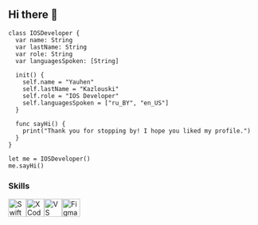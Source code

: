 ## Hi there 👋

    
    class IOSDeveloper {
      var name: String
      var lastName: String
      var role: String
      var languagesSpoken: [String]
    
      init() {
        self.name = "Yauhen"
        self.lastName = "Kazlouski"
        self.role = "IOS Developer"
        self.languagesSpoken = ["ru_BY", "en_US"]
      }

      func sayHi() {
        print("Thank you for stopping by! I hope you liked my profile.")
      }
    }
    
    let me = IOSDeveloper()
    me.sayHi()

### Skills

<p align="left">
<a href="https://developer.apple.com/swift/" target="_blank" rel="noreferrer"><img src="https://raw.githubusercontent.com/danielcranney/readme-generator/main/public/icons/skills/swift-colored.svg" width="36" height="36" alt="Swift" /></a><a href="https://www.xcode.com" target="_blank" rel="noreferrer"><img src="https://raw.githubusercontent.com/danielcranney/readme-generator/main/public/icons/skills/xcode.svg" width="36" height="36" alt="XCode" /></a><a href="https://code.visualstudio.com/" target="_blank" rel="noreferrer"><img src="https://raw.githubusercontent.com/danielcranney/readme-generator/main/public/icons/skills/visualstudiocode.svg" width="36" height="36" alt="VS Code" /></a><a href="https://www.figma.com/" target="_blank" rel="noreferrer"><img src="https://raw.githubusercontent.com/danielcranney/readme-generator/main/public/icons/skills/figma-colored.svg" width="36" height="36" alt="Figma" /></a>
</p>
